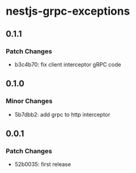 # nestjs-grpc-exceptions

## 0.1.1

### Patch Changes

- b3c4b70: fix client interceptor gRPC code

## 0.1.0

### Minor Changes

- 5b7dbb2: add grpc to http interceptor

## 0.0.1

### Patch Changes

- 52b0035: first release

